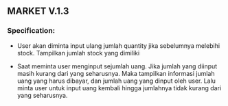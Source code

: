 ## MARKET V.1.3

### Specification:

- User akan diminta input ulang jumlah quantity jika sebelumnya melebihi stock. Tampilkan jumlah stock yang dimiliki

- Saat meminta user menginput sejumlah uang. Jika jumlah yang diinput masih kurang dari yang seharusnya. Maka tampilkan informasi jumlah uang yang harus dibayar, dan jumlah uang yang dinput oleh user. Lalu minta user untuk input uang kembali hingga jumlahnya tidak kurang dari yang seharusnya.
